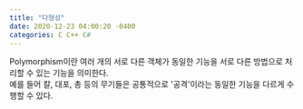 ```yaml
---
title: "다형성"
date: 2020-12-23 04:00:20 -0400
categories: C C++ C#
---
```

  
Polymorphism이란 여러 개의 서로 다른 객체가 동일한 기능을 서로 다른 방법으로 처리할 수 있는 기능을 의미한다.  
예를 들어 칼, 대포, 총 등의 무기들은 공통적으로 '공격'이라는 동일한 기능을 다르게 수행할 수 있다. 
